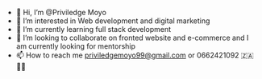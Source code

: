 - 👋 Hi, I’m @Priviledge Moyo
- 👀 I’m interested in Web development and digital marketing 
- 🌱 I’m currently learning full stack development 
- 💞️ I’m looking to collaborate on fronted website and e-commerce and I am currently looking for mentorship 
- 📫 How to reach me priviledgemoyo99@gmail.com or 0662421092 🇿🇦👩‍🎓

<!---
ladweng/ladweng is a ✨ special ✨ repository because its `README.md` (this file) appears on your GitHub profile.
You can click the Preview link to take a look at your changes.
--->

